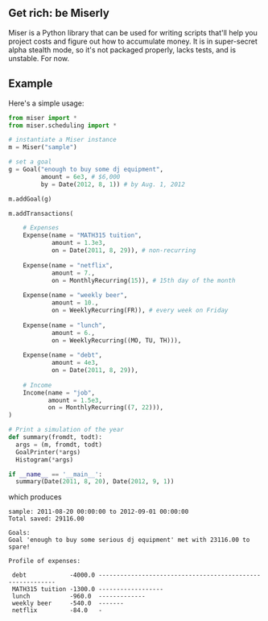 ## Get rich: be Miserly

Miser is a Python library that can be used for writing scripts that'll help you
project costs and figure out how to accumulate money. It is in super-secret
alpha stealth mode, so it's not packaged properly, lacks tests, and is unstable.
For now.

## Example

Here's a simple usage:

```python
from miser import *
from miser.scheduling import *

# instantiate a Miser instance
m = Miser("sample")

# set a goal
g = Goal("enough to buy some dj equipment",
         amount = 6e3, # $6,000
         by = Date(2012, 8, 1)) # by Aug. 1, 2012

m.addGoal(g)

m.addTransactions(

    # Expenses
    Expense(name = "MATH315 tuition",
            amount = 1.3e3,
            on = Date(2011, 8, 29)), # non-recurring
                        
    Expense(name = "netflix",
            amount = 7.,
            on = MonthlyRecurring(15)), # 15th day of the month
                                 
    Expense(name = "weekly beer",
            amount = 10.,
            on = WeeklyRecurring(FR)), # every week on Friday
                                  
    Expense(name = "lunch",
            amount = 6.,
            on = WeeklyRecurring((MO, TU, TH))),
                                   
    Expense(name = "debt",
            amount = 4e3,
            on = Date(2011, 8, 29)),
                                  
    # Income
    Income(name = "job",
           amount = 1.5e3,
           on = MonthlyRecurring((7, 22))),
)

# Print a simulation of the year
def summary(fromdt, todt):
  args = (m, fromdt, todt)
  GoalPrinter(*args)
  Histogram(*args)

if __name__ == '__main__':
  summary(Date(2011, 8, 20), Date(2012, 9, 1))
```

which produces

    sample: 2011-08-20 00:00:00 to 2012-09-01 00:00:00
    Total saved: 29116.00

    Goals:
    Goal 'enough to buy some serious dj equipment' met with 23116.00 to spare!

    Profile of expenses:

     debt            -4000.0 ----------------------------------------------------------
     MATH315 tuition -1300.0 ------------------
     lunch           -960.0  -------------
     weekly beer     -540.0  -------
     netflix         -84.0   -


